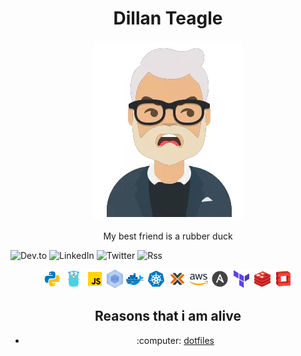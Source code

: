 

<div align="center">
    <h1>Dillan Teagle</h1>
    <img src="./images/meolder.png">
    <p class="intro">My best friend is a rubber duck</p>
</div>



![Dev.to](https://img.shields.io/badge/dev.to-0A0A0A?style=for-the-badge&logo=dev.to&logoColor=white)
![LinkedIn](https://img.shields.io/badge/linkedin-%230077B5.svg?style=for-the-badge&logo=linkedin&logoColor=white)
![Twitter](https://img.shields.io/badge/teaglebuilt-%231DA1F2.svg?style=for-the-badge&logo=Twitter&logoColor=white)
![Rss](https://img.shields.io/badge/rss-F88900?style=for-the-badge&logo=rss&logoColor=white)




<div align="center">
    <img src="./icons/python.svg" height="30px">
    <img src="./icons/golang.svg" height="30px">
    <img src="./icons/javascript.svg" height="30px">
    <img src="./icons/webpack.svg" height="30px">
    <img src="./icons/docker.svg" height="30px">
    <img src="./icons/kubernetes.svg" height="30px">
    <img src="./icons/proxmox.png" height="30px">
    <img src="./icons/aws.svg" height="30px">
    <img src="./icons/ansible.svg" height="30px">
    <img src="./icons/terraform.svg" height="30px">
    <img src="./icons/redis.svg" height="30px">
    <img src="./icons/openstack.svg" height="30px">
</div>

<div align="center">
    <h2>Reasons that i am alive</h2>
    <ul>
    <li>
        <p>
        <span>:computer:</span>
        <a href="https://github.com/teaglebuilt/dotfiles">dotfiles</a>
        </p>
    </li>
    </ul>
</div>
<!--START_SECTION:waka-->
<!--END_SECTION:waka-->